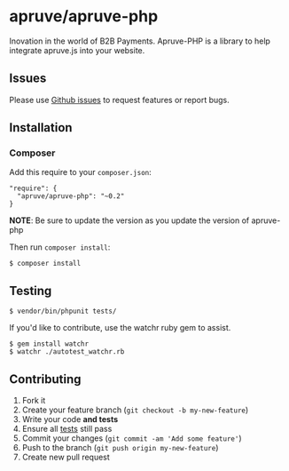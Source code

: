 # apruve/apruve-php

Inovation in the world of B2B Payments.  Apruve-PHP is a library to help integrate apruve.js into your website.

## Issues

Please use [Github issues](https://github.com/apruve/apruve-php/issues) to request features or report bugs.

## Installation

### Composer

Add this require to your `composer.json`:

    "require": {
      "apruve/apruve-php": "~0.2"
    }

**NOTE**: Be sure to update the version as you update the version of apruve-php

Then run `composer install`:

    $ composer install

## Testing

    $ vendor/bin/phpunit tests/

If you'd like to contribute, use the watchr ruby gem to assist.

    $ gem install watchr
    $ watchr ./autotest_watchr.rb


## Contributing

1. Fork it
2. Create your feature branch (`git checkout -b my-new-feature`)
3. Write your code **and tests**
4. Ensure all [tests](#testing) still pass
5. Commit your changes (`git commit -am 'Add some feature'`)
6. Push to the branch (`git push origin my-new-feature`)
7. Create new pull request
